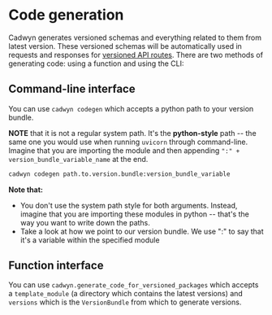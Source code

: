 # Code generation
Cadwyn generates versioned schemas and everything related to them from latest version. These versioned schemas will be automatically used in requests and responses for [versioned API routes](./main_app.md#main-app). There are two methods of generating code: using a function and using the CLI:

## Command-line interface

You can use `cadwyn codegen` which accepts a python path to your version bundle.

**NOTE** that it is not a regular system path. It's the **python-style** path -- the same one you would use when running `uvicorn` through command-line. Imagine that you are importing the module and then appending `":" + version_bundle_variable_name` at the end.

```bash
cadwyn codegen path.to.version.bundle:version_bundle_variable
```

**Note that:**

* You don't use the system path style for both arguments. Instead, imagine that you are importing these modules in python -- that's the way you want to write down the paths.
* Take a look at how we point to our version bundle. We use ":" to say that it's a variable within the specified module

## Function interface

You can use `cadwyn.generate_code_for_versioned_packages` which accepts a `template_module` (a directory which contains the latest versions) and `versions` which is the `VersionBundle` from which to generate versions.
